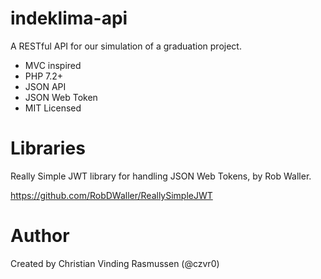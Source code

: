 # indeklima-api
A RESTful API for our simulation of a graduation project. 
* MVC inspired
* PHP 7.2+ 
* JSON API
* JSON Web Token
* MIT Licensed

# Libraries
Really Simple JWT library for handling JSON Web Tokens, by Rob Waller. 

https://github.com/RobDWaller/ReallySimpleJWT 

# Author

Created by Christian Vinding Rasmussen (@czvr0) 
